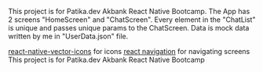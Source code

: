 <!--
header scrolldown yapınca kaybolsun up yapınca geri gelsin, custom header yapmadan bi yolu var mı?
homescreen de flatlist pressable ın içinde olunca ekran değişiyor ama flatlistin döndüğü chatlist içinde pressable olunca undefined hatası veriyor
ama useNav hook kullanınca sorun olmuyor ?

react-native-vector-icons for icons
react navigation for navigating screens
-->
This project is for Patika.dev Akbank React Native Bootcamp. The App has 2 screens "HomeScreen" and "ChatScreen". Every element in the "ChatList" is unique and passes unique params to the ChatScreen. Data is mock data written by me in "UserData.json" file.

[react-native-vector-icons](http://https://github.com/oblador/react-native-vector-icons "react-native-vector-icons") for icons
[react navigation](http://https://reactnavigation.org/ "react navigation") for navigating screens
This project is for Patika.dev Akbank React Native Bootcamp
